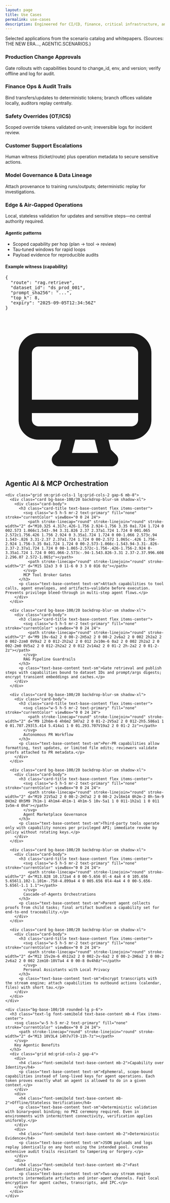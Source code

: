 ```yaml
---
layout: page
title: Use Cases
permalink: use-cases
description: Engineered for CI/CD, finance, critical infrastructure, and mixed‑initiative workflows.
---
```


<section class="py-6 text-base-content">
  <div class="max-w-3xl mx-auto mb-10">
    <div class="alert alert-info">
      <span>Selected applications from the scenario catalog and whitepapers. (Sources: THE NEW ERA…, AGENTIC.SCENARIOS.)</span>
    </div>
  </div>

  <div class="grid sm:grid-cols-2 lg:grid-cols-3 gap-6">
    <div class="card bg-base-100/20 backdrop-blur-sm shadow-xl">
      <div class="card-body">
        <h3 class="card-title text-base-content">Production Change Approvals</h3>
        <p class="text-base-content">Gate rollouts with capabilities bound to change_id, env, and version; verify offline and log for audit.</p>
      </div>
    </div>
    <div class="card bg-base-100/20 backdrop-blur-sm shadow-xl">
      <div class="card-body">
        <h3 class="card-title text-base-content">Finance Ops & Audit Trails</h3>
        <p class="text-base-content">Bind transfers/updates to deterministic tokens; branch offices validate locally, auditors replay centrally.</p>
      </div>
    </div>
    <div class="card bg-base-100/20 backdrop-blur-sm shadow-xl">
      <div class="card-body">
        <h3 class="card-title text-base-content">Safety Overrides (OT/ICS)</h3>
        <p class="text-base-content">Scoped override tokens validated on‑unit; irreversible logs for incident review.</p>
      </div>
    </div>
    <div class="card bg-base-100/20 backdrop-blur-sm shadow-xl">
      <div class="card-body">
        <h3 class="card-title text-base-content">Customer Support Escalations</h3>
        <p class="text-base-content">Human witness (ticket/route) plus operation metadata to secure sensitive actions.</p>
      </div>
    </div>
    <div class="card bg-base-100/20 backdrop-blur-sm shadow-xl">
      <div class="card-body">
        <h3 class="card-title text-base-content">Model Governance & Data Lineage</h3>
        <p class="text-base-content">Attach provenance to training runs/outputs; deterministic replay for investigations.</p>
      </div>
    </div>
    <div class="card bg-base-100/20 backdrop-blur-sm shadow-xl">
      <div class="card-body">
        <h3 class="card-title text-base-content">Edge & Air‑Gapped Operations</h3>
        <p class="text-base-content">Local, stateless validation for updates and sensitive steps—no central authority required.</p>
      </div>
    </div>
  </div>

  <div class="mt-10 grid md:grid-cols-2 gap-6">
    <div class="card bg-info/20 backdrop-blur-sm shadow-xl">
      <div class="card-body">
        <h4 class="card-title text-base-content">Agentic patterns</h4>
        <ul class="space-y-2 text-base-content list-disc list-inside">
          <li>Scoped capability per hop (plan → tool → review)</li>
          <li>Tau‑tuned windows for rapid loops</li>
          <li>Payload evidence for reproducible audits</li>
        </ul>
      </div>
    </div>
    <div class="card bg-secondary/20 backdrop-blur-sm shadow-xl">
      <div class="card-body">
        <h4 class="card-title text-base-content">Example witness (capability)</h4>
        <pre class="mt-2 text-xs bg-base-200 text-base-content p-3 rounded-xl overflow-x-auto">{
  "route": "rag.retrieve",
  "dataset_id": "ds_prod_001",
  "prompt_sha256": "...",
  "top_k": 8,
  "expiry": "2025-09-05T12:34:56Z"
}</pre>
      </div>
    </div>
  </div>

  <div class="mt-12">
    <h2 class="text-2xl font-bold text-base-content mb-6 flex items-center">
      <svg class="w-6 h-6 mr-3 text-primary" fill="none" stroke="currentColor" viewBox="0 0 24 24">
        <path stroke-linecap="round" stroke-linejoin="round" stroke-width="2" d="M9.75 17L9 20l-1 1h8l-1-1-.75-3M3 13h18M5 17h14a2 2 0 002-2V5a2 2 0 00-2-2H5a2 2 0 00-2 2v10a2 2 0 002 2z"></path>
      </svg>
      Agentic AI & MCP Orchestration
    </h2>
    
    <div class="grid sm:grid-cols-1 lg:grid-cols-2 gap-6 mb-8">
      <div class="card bg-base-100/20 backdrop-blur-sm shadow-xl">
        <div class="card-body">
          <h3 class="card-title text-base-content flex items-center">
            <svg class="w-5 h-5 mr-2 text-primary" fill="none" stroke="currentColor" viewBox="0 0 24 24">
              <path stroke-linecap="round" stroke-linejoin="round" stroke-width="2" d="M10.325 4.317c.426-1.756 2.924-1.756 3.35 0a1.724 1.724 0 002.573 1.066c1.543-.94 3.31.826 2.37 2.37a1.724 1.724 0 001.065 2.572c1.756.426 1.756 2.924 0 3.35a1.724 1.724 0 00-1.066 2.573c.94 1.543-.826 3.31-2.37 2.37a1.724 1.724 0 00-2.572 1.065c-.426 1.756-2.924 1.756-3.35 0a1.724 1.724 0 00-2.573-1.066c-1.543.94-3.31-.826-2.37-2.37a1.724 1.724 0 00-1.065-2.572c-1.756-.426-1.756-2.924 0-3.35a1.724 1.724 0 001.066-2.573c-.94-1.543.826-3.31 2.37-2.37.996.608 2.296.07 2.572-1.065z"></path>
              <path stroke-linecap="round" stroke-linejoin="round" stroke-width="2" d="M15 12a3 3 0 11-6 0 3 3 0 016 0z"></path>
            </svg>
            MCP Tool Broker Gates
          </h3>
          <p class="text-base-content text-sm">Attach capabilities to tool calls, agent envelopes, and artifacts—validate before execution. Prevents privilege bleed-through in multi-step agent flows.</p>
        </div>
      </div>

      <div class="card bg-base-100/20 backdrop-blur-sm shadow-xl">
        <div class="card-body">
          <h3 class="card-title text-base-content flex items-center">
            <svg class="w-5 h-5 mr-2 text-primary" fill="none" stroke="currentColor" viewBox="0 0 24 24">
              <path stroke-linecap="round" stroke-linejoin="round" stroke-width="2" d="M9 19v-6a2 2 0 00-2-2H5a2 2 0 00-2 2v6a2 2 0 002 2h2a2 2 0 002-2zm0 0V9a2 2 0 012-2h2a2 2 0 012 2v10m-6 0a2 2 0 002 2h2a2 2 0 002-2m0 0V5a2 2 0 012-2h2a2 2 0 012 2v14a2 2 0 01-2 2h-2a2 2 0 01-2-2z"></path>
            </svg>
            RAG Pipeline Guardrails
          </h3>
          <p class="text-base-content text-sm">Gate retrieval and publish steps with capabilities bound to dataset IDs and prompt/args digests; encrypt transient embeddings and caches.</p>
        </div>
      </div>

      <div class="card bg-base-100/20 backdrop-blur-sm shadow-xl">
        <div class="card-body">
          <h3 class="card-title text-base-content flex items-center">
            <svg class="w-5 h-5 mr-2 text-primary" fill="none" stroke="currentColor" viewBox="0 0 24 24">
              <path stroke-linecap="round" stroke-linejoin="round" stroke-width="2" d="M9 12h6m-6 4h6m2 5H7a2 2 0 01-2-2V5a2 2 0 012-2h5.586a1 1 0 01.707.293l5.414 5.414a1 1 0 01.293.707V19a2 2 0 01-2 2z"></path>
            </svg>
            Autonomous PR Workflow
          </h3>
          <p class="text-base-content text-sm">Per-PR capabilities allow formatting, test updates, or limited file edits; reviewers validate proofs attached to PR metadata.</p>
        </div>
      </div>

      <div class="card bg-base-100/20 backdrop-blur-sm shadow-xl">
        <div class="card-body">
          <h3 class="card-title text-base-content flex items-center">
            <svg class="w-5 h-5 mr-2 text-primary" fill="none" stroke="currentColor" viewBox="0 0 24 24">
              <path stroke-linecap="round" stroke-linejoin="round" stroke-width="2" d="M19 21V5a2 2 0 00-2-2H7a2 2 0 00-2 2v16m14 0h2m-2 0h-5m-9 0H3m2 0h5M9 7h1m-1 4h1m4-4h1m-1 4h1m-5 10v-5a1 1 0 011-1h2a1 1 0 011 1v5m-4 0h4"></path>
            </svg>
            Agent Marketplace Governance
          </h3>
          <p class="text-base-content text-sm">Third-party tools operate only with capability nonces per privileged API; immediate revoke by policy without rotating keys.</p>
        </div>
      </div>

      <div class="card bg-base-100/20 backdrop-blur-sm shadow-xl">
        <div class="card-body">
          <h3 class="card-title text-base-content flex items-center">
            <svg class="w-5 h-5 mr-2 text-primary" fill="none" stroke="currentColor" viewBox="0 0 24 24">
              <path stroke-linecap="round" stroke-linejoin="round" stroke-width="2" d="M13.828 10.172a4 4 0 00-5.656 0l-4 4a4 4 0 105.656 5.656l1.102-1.101m-.758-4.899a4 4 0 005.656 0l4-4a4 4 0 00-5.656-5.656l-1.1 1.1"></path>
            </svg>
            Cascade-of-Agents Orchestrations
          </h3>
          <p class="text-base-content text-sm">Parent agent collects proofs from child tasks; final artifact bundles a capability set for end-to-end traceability.</p>
        </div>
      </div>

      <div class="card bg-base-100/20 backdrop-blur-sm shadow-xl">
        <div class="card-body">
          <h3 class="card-title text-base-content flex items-center">
            <svg class="w-5 h-5 mr-2 text-primary" fill="none" stroke="currentColor" viewBox="0 0 24 24">
              <path stroke-linecap="round" stroke-linejoin="round" stroke-width="2" d="M12 15v2m-6 4h12a2 2 0 002-2v-6a2 2 0 00-2-2H6a2 2 0 00-2 2v6a2 2 0 002 2zm10-10V7a4 4 0 00-8 0v4h8z"></path>
            </svg>
            Personal Assistants with Local Privacy
          </h3>
          <p class="text-base-content text-sm">Encrypt transcripts with the stream engine; attach capabilities to outbound actions (calendar, files) with short tau.</p>
        </div>
      </div>
    </div>

    <div class="bg-base-100/10 rounded-lg p-6">
      <h3 class="text-lg font-semibold text-base-content mb-4 flex items-center">
        <svg class="w-5 h-5 mr-2 text-primary" fill="none" stroke="currentColor" viewBox="0 0 24 24">
          <path stroke-linecap="round" stroke-linejoin="round" stroke-width="2" d="M13 10V3L4 14h7v7l9-11h-7z"></path>
        </svg>
        Key Agentic Benefits
      </h3>
      <div class="grid md:grid-cols-2 gap-4">
        <div>
          <h4 class="font-semibold text-base-content mb-2">Capability over Identity</h4>
          <p class="text-base-content text-sm">Ephemeral, scope-bound capabilities instead of long-lived keys for agent operations. Each token proves exactly what an agent is allowed to do in a given context.</p>
        </div>
        <div>
          <h4 class="font-semibold text-base-content mb-2">Offline/Stateless Verification</h4>
          <p class="text-base-content text-sm">Deterministic validation with binary↔pool binding; no PKI ceremony required. Even in environments with intermittent connectivity, verification applies uniformly.</p>
        </div>
        <div>
          <h4 class="font-semibold text-base-content mb-2">Deterministic Evidence</h4>
          <p class="text-base-content text-sm">JSON payloads and logs replay identically on any host using the intended pool. Creates extensive audit trails resistant to tampering or forgery.</p>
        </div>
        <div>
          <h4 class="font-semibold text-base-content mb-2">Fast Confidentiality</h4>
          <p class="text-base-content text-sm">Two-way stream engine protects intermediate artifacts and inter-agent channels. Fast local encryption for agent caches, transcripts, and IPC.</p>
        </div>
      </div>
    </div>
  </div>
</section>



